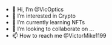 - 👋 Hi, I’m @VicOptics
- 👀 I’m interested in Crypto
- 🌱 I’m currently learning NFTs
- 💞️ I’m looking to collaborate on ...
- 📫 How to reach me @VictorMike1199


<!---
VicOptics/VicOptics is a ✨ special ✨ repository because its `README.md` (this file) appears on your GitHub profile.
You can click the Preview link to take a look at your changes.
--->
